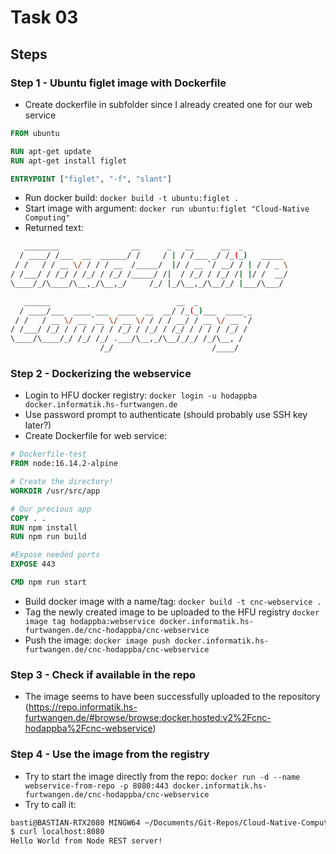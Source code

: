 # Task 03

## Steps

### Step 1 - Ubuntu figlet image with Dockerfile

- Create dockerfile in subfolder since I already created one for our web service

```dockerfile
FROM ubuntu

RUN apt-get update
RUN apt-get install figlet

ENTRYPOINT ["figlet", "-f", "slant"]
```

- Run docker build: `docker build -t ubuntu:figlet .`
- Start image with argument: `docker run ubuntu:figlet "Cloud-Native Computing"`
- Returned text:

```bash
   ________                __      _   __      __  _
  / ____/ /___  __  ______/ /     / | / /___ _/ /_(_)   _____
 / /   / / __ \/ / / / __  /_____/  |/ / __ `/ __/ / | / / _ \
/ /___/ / /_/ / /_/ / /_/ /_____/ /|  / /_/ / /_/ /| |/ /  __/
\____/_/\____/\__,_/\__,_/     /_/ |_/\__,_/\__/_/ |___/\___/

   ______                            __  _
  / ____/___  ____ ___  ____  __  __/ /_(_)___  ____ _
 / /   / __ \/ __ `__ \/ __ \/ / / / __/ / __ \/ __ `/
/ /___/ /_/ / / / / / / /_/ / /_/ / /_/ / / / / /_/ /
\____/\____/_/ /_/ /_/ .___/\__,_/\__/_/_/ /_/\__, /
                    /_/                      /____/
```

### Step 2 - Dockerizing the webservice

- Login to HFU docker registry: `docker login -u hodappba docker.informatik.hs-furtwangen.de`
- Use password prompt to authenticate (should probably use SSH key later?)
- Create Dockerfile for web service:

```dockerfile
# Dockerfile-test
FROM node:16.14.2-alpine

# Create the directory!
WORKDIR /usr/src/app

# Our precious app
COPY . .
RUN npm install
RUN npm run build

#Expose needed ports
EXPOSE 443

CMD npm run start
```

- Build docker image with a name/tag: `docker build -t cnc-webservice .`
- Tag the newly created image to be uploaded to the HFU registry `docker image tag hodappba:webservice docker.informatik.hs-furtwangen.de/cnc-hodappba/cnc-webservice`
- Push the image: `docker image push docker.informatik.hs-furtwangen.de/cnc-hodappba/cnc-webservice`

### Step 3 - Check if available in the repo

- The image seems to have been successfully uploaded to the repository (<https://repo.informatik.hs-furtwangen.de/#browse/browse:docker.hosted:v2%2Fcnc-hodappba%2Fcnc-webservice>)

### Step 4 - Use the image from the registry

- Try to start the image directly from the repo: `docker run -d --name webservice-from-repo -p 8080:443 docker.informatik.hs-furtwangen.de/cnc-hodappba/cnc-webservice`
- Try to call it:

```bash
basti@BASTIAN-RTX2080 MINGW64 ~/Documents/Git-Repos/Cloud-Native-Computing-INM1 (main)
$ curl localhost:8080
Hello World from Node REST server!
```
